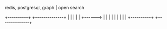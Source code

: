 redis, postgresql, graph | open search

+----------+      +--------------+
|          |      |              |
|          +------>              |
|          |      |              |
|          |      |              |
+----------+      +--------------+
